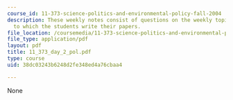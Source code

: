 ```yaml
---
course_id: 11-373-science-politics-and-environmental-policy-fall-2004
description: These weekly notes consist of questions on the weekly topics, in response
  to which the students write their papers.
file_location: /coursemedia/11-373-science-politics-and-environmental-policy-fall-2004/38dc03243b6248d2fe348ed4a76cbaa4_11_373_day_2_pol.pdf
file_type: application/pdf
layout: pdf
title: 11_373_day_2_pol.pdf
type: course
uid: 38dc03243b6248d2fe348ed4a76cbaa4

---
```

None